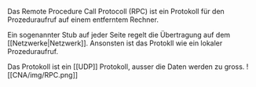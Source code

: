 Das Remote Procedure Call Protocoll (RPC) ist ein Protokoll für den Prozeduraufruf auf einem entferntem Rechner.

Ein sogenannter Stub auf jeder Seite regelt die Übertragung auf dem [[Netzwerke|Netzwerk]]. Ansonsten ist das Protokll wie ein lokaler Prozeduraufruf.

Das Protokoll ist ein [[UDP]] Protokoll, ausser die Daten werden zu gross.
![[CNA/img/RPC.png]]